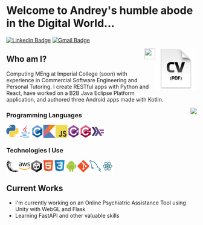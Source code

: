 
<h1>Welcome to Andrey's humble abode in the Digital World...</h1> 



[![Linkedin Badge](https://img.shields.io/badge/-andrey--popov--10x-blue?style=flat-square&logo=Linkedin&logoColor=white&link=https://www.linkedin.com/in/haany-ali)](https://www.linkedin.com/in/haany-ali) 
[![Gmail Badge](https://img.shields.io/badge/-andr10xp@gmail.com-c14438?style=flat-square&logo=Gmail&logoColor=white&link=mailto:andr10xp@gmail.com)](mailto:andr10xp@gmail.com) 
<!-- <p align="left"> <img src="https://komarev.com/ghpvc/?username=Andrey-Kachow" alt="Andrey-Kachow" /> </p> -->
<img
	align="right" 
	src = "https://github.com/Andrey-Kachow/Andrey-Kachow/blob/main/images/CV.png"
	width="110"
	height="110">
<img align="right" src="https://media.giphy.com/media/hvRJCLFzcasrR4ia7z/giphy.gif" width="28px" height="28px">

## Who am I?
Computing MEng at Imperial College (soon) with experience in Commercial Software Engineering and Personal Tutoring.
I create RESTful apps with Python and React, have worked on a B2B Java Eclipse Platform application, and authored three Android apps made with Kotlin.

<div align="right" style="background: white; z-index: 100;">
	<img
		align="right" 
		src = "https://github-readme-stats.vercel.app/api/top-langs/?username=Andrey-Kachow&layout=compact">
</div>
<h3>
 		Programming Languages
</h3> 
<div style="display: flex"> 
	<img src = 'https://github.com/Andrey-Kachow/Andrey-Kachow/blob/main/images/python2.png' height='32'
/> <img src='https://github.com/Andrey-Kachow/Andrey-Kachow/blob/main/images/java.svg' width='34'
/> <img src = 'https://github.com/Andrey-Kachow/Andrey-Kachow/blob/main/images/c-original.svg' width='32'
/> <img src = 'https://github.com/Andrey-Kachow/Andrey-Kachow/blob/main/images/kotlin.svg' width='32'
/> <img src = 'https://github.com/Andrey-Kachow/Andrey-Kachow/blob/main/images/js.svg' width='32'
/> <img src = 'https://github.com/Andrey-Kachow/Andrey-Kachow/blob/main/images/c_sharp.webp' width='32'
/> <img src = 'https://github.com/Andrey-Kachow/Andrey-Kachow/blob/main/images/cpp.svg' width='32'
/> <img src = 'https://github.com/Andrey-Kachow/Andrey-Kachow/blob/main/images/haskell.png' width='32'
/> 
 </div>

<h3 style="border-bottom: 0; box-shadow: 0;">
	 Technologies I Use
</h3> 
 <div style="display: flex; justify-items: center;"> 
	 <img src = 'https://github.com/Andrey-Kachow/Andrey-Kachow/blob/main/images/flask.png' width='32'/>
	 <img src = 'https://github.com/Andrey-Kachow/Andrey-Kachow/blob/main/images/aws.webp' width='32'/>
	 <img src = 'https://github.com/Andrey-Kachow/Andrey-Kachow/blob/main/images/unity.png' width='32'/>
	 <img src = 'https://github.com/Andrey-Kachow/Andrey-Kachow/blob/main/images/html.svg' width='30' height="30"/> 
	 <img src = 'https://github.com/Andrey-Kachow/Andrey-Kachow/blob/main/images/css.svg' width='30' height="30"/>
	 <img src = 'https://github.com/Andrey-Kachow/Andrey-Kachow/blob/main/images/android.svg' width='32'/>
	 <img src = 'https://github.com/Andrey-Kachow/Andrey-Kachow/blob/main/images/git.svg' width='32'/>
	 <img src = 'https://github.com/Andrey-Kachow/Andrey-Kachow/blob/main/images/sql.svg' width='32'/> 
	 <img src = 'https://github.com/Andrey-Kachow/Andrey-Kachow/blob/main/images/react.svg' width='32'/> 
 </div>
 
## Current Works
 * I'm currently working on an Online Psychiatric Assistance Tool using Unity with WebGL and Flask
 * Learning FastAPI and other valuable skills

<!-- ![Andrey's GitHub stats](https://github-readme-stats.vercel.app/api?username=Andrey-Kachow&show_icons=true&hide=[%22issues%22]) -->
